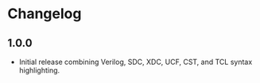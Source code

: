 # Changelog

## 1.0.0
- Initial release combining Verilog, SDC, XDC, UCF, CST, and TCL syntax highlighting.

